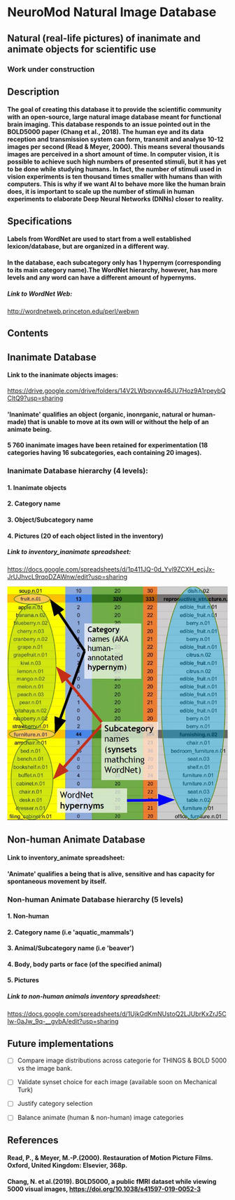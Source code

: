 # NeuroMod Natural Image Database
## Natural (real-life pictures) of inanimate and animate objects for scientific use
### Work under construction

## Description

#### The goal of creating this database it to provide the scientific community with an open-source, large natural image database meant for functional brain imaging. This database responds to an issue pointed out in the BOLD5000 paper (Chang et al., 2018). The human eye and its data reception and transmission system can form, transmit and analyse 10-12 images per second (Read & Meyer, 2000). This means several thousands images are perceived in a short amount of time. In computer vision, it is possible to achieve such high numbers of presented stimuli, but it has yet to be done while studying humans. In fact, the number of stimuli used in vision experiments is ten thousand times smaller with humans than with computers. This is why if we want AI to behave more like the human brain does, it is important to scale up the number of stimuli in human experiments to elaborate Deep Neural Networks (DNNs) closer to reality.

## Specifications

#### Labels from WordNet are used to start from a well established lexicon/database, but are organized in a different way.

#### In the database, each subcategory only has 1 hypernym (corresponding to its main category name).The WordNet hierarchy, however, has more levels and any word can have a different amount of hypernyms.

##### Link to WordNet Web:

http://wordnetweb.princeton.edu/perl/webwn

## Contents

## Inanimate Database

#### Link to the inanimate objects images:

https://drive.google.com/drive/folders/14V2LWbqvvw46JU7Hoz9A1rpeybQCltQ9?usp=sharing

#### 'Inanimate' qualifies an object (organic, inonrganic, natural or human-made) that is unable to move at its own will or without the help of an animate being.
#### 5 760 inanimate images have been retained for experimentation (18 categories having 16 subcategories, each containing 20 images).

### Inanimate Database hierarchy (4 levels):

#### 1. Inanimate objects
#### 2. Category name
#### 3. Object/Subcategory name
#### 4. Pictures (20 of each object listed in the inventory)

##### Link to inventory_inanimate spreadsheet:

https://docs.google.com/spreadsheets/d/1p411JQ-0d_Yvl9ZCXH_ecjJx-JrUJhvcL9rqoDZAWnw/edit?usp=sharing

![alt text][inventory_inanimate_example]

[inventory_inanimate_example]:https://github.com/FrancoisNadeau/ImageTask/blob/master/inventory_inanimate_example.jpg

## Non-human Animate Database

#### Link to inventory_animate spreadsheet:


#### 'Animate' qualifies a being that is alive, sensitive and has capacity for spontaneous movement by itself.

### Non-human Animate Database hierarchy (5 levels)

#### 1. Non-human
#### 2. Category name (i.e 'aquatic_mammals')
#### 3. Animal/Subcategory name (i.e 'beaver')
#### 4. Body, body parts or face (of the specified animal)
#### 5. Pictures

##### Link to non-human animals inventory spreadsheet:

https://docs.google.com/spreadsheets/d/1UjkGdKmNUstoQ2LJUbrKxZrJ5CIw-0aJw_9q-__gvbA/edit?usp=sharing


## Future implementations

- [ ] Compare image distributions across categorie for THINGS & BOLD 5000 vs the image bank.

- [ ] Validate synset choice for each image (available soon on Mechanical Turk)

- [ ] Justify category selection

- [ ] Balance animate (human & non-human) image categories

## References
#### Read, P., & Meyer, M.-P.(2000). Restauration of Motion Picture Films. Oxford, United Kingdom: Elsevier, 368p.
#### Chang, N. et al.(2019). BOLD5000, a public fMRI dataset while viewing 5000 visual images, https://doi.org/10.1038/s41597-019-0052-3

